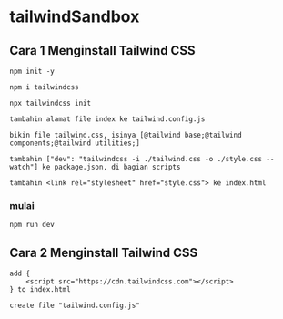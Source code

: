 # tailwindSandbox

## Cara 1 Menginstall Tailwind CSS

    npm init -y

    npm i tailwindcss

    npx tailwindcss init

    tambahin alamat file index ke tailwind.config.js

    bikin file tailwind.css, isinya [@tailwind base;@tailwind components;@tailwind utilities;]

    tambahin ["dev": "tailwindcss -i ./tailwind.css -o ./style.css --watch"] ke package.json, di bagian scripts

    tambahin <link rel="stylesheet" href="style.css"> ke index.html

### mulai

    npm run dev

## Cara 2 Menginstall Tailwind CSS

    add {
        <script src="https://cdn.tailwindcss.com"></script>
    } to index.html

    create file "tailwind.config.js"
